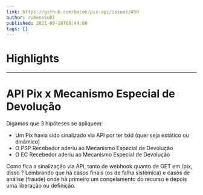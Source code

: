 ```yaml
---
link: https://github.com/bacen/pix-api/issues/450
author: rubenskuhl
published: 2021-09-18T09:44:00
tags: []
---
```

# Highlights


---
# API Pix x Mecanismo Especial de Devolução
Digamos que 3 hipóteses se apliquem:

-   Um Pix havia sido sinalizado via API por ter txid (quer seja estático ou dinâmico)
-   O PSP Recebedor aderiu ao Mecanismo Especial de Devolução
-   O EC Recebedor aderiu ao Mecanismo Especial de Devolução

Como fica a sinalização via API, tanto de webhook quanto de GET em /pix, disso ? Lembrando que há casos finais (os de falha sistêmica) e casos de análise (fraude) onde há primeiro um congelamento do recurso e depois uma liberação ou definição.